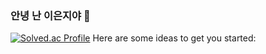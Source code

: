 ### 안녕 난 이은지야 👋


[![Solved.ac Profile](http://mazassumnida.wtf/api/v2/generate_badge?boj=eunji1217)](https://solved.ac//eunji1217)
Here are some ideas to get you started:


